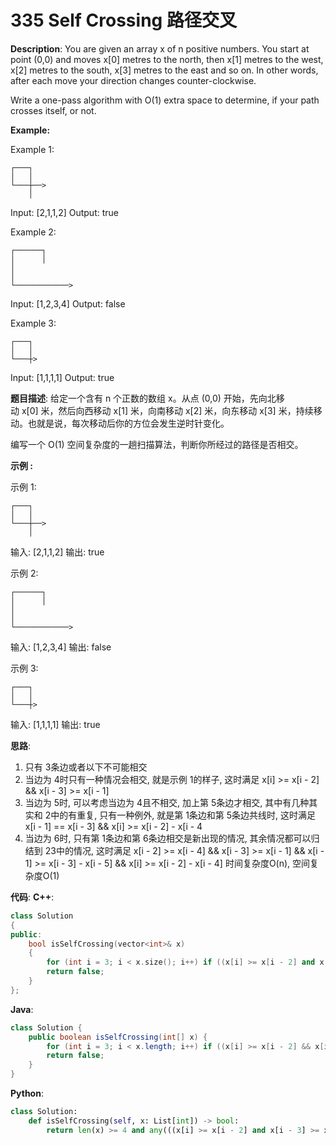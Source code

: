 # 335 Self Crossing 路径交叉

__Description__:
You are given an array x of n positive numbers. You start at point (0,0) and moves x[0] metres to the north, then x[1] metres to the west, x[2] metres to the south, x[3] metres to the east and so on. In other words, after each move your direction changes counter-clockwise.

Write a one-pass algorithm with O(1) extra space to determine, if your path crosses itself, or not.

__Example:__

Example 1:

```text
┌───┐
│   │
└───┼──>
    │
```

Input: [2,1,1,2]
Output: true

Example 2:

```text
┌──────┐
│      │
│
│
└────────────>
```

Input: [1,2,3,4]
Output: false

Example 3:

```text
┌───┐
│   │
└───┼>
```

Input: [1,1,1,1]
Output: true

__题目描述__:
给定一个含有 n 个正数的数组 x。从点 (0,0) 开始，先向北移动 x[0] 米，然后向西移动 x[1] 米，向南移动 x[2] 米，向东移动 x[3] 米，持续移动。也就是说，每次移动后你的方位会发生逆时针变化。

编写一个 O(1) 空间复杂度的一趟扫描算法，判断你所经过的路径是否相交。

__示例 :__

示例 1:

```text
┌───┐
│   │
└───┼──>
    │
```

输入: [2,1,1,2]
输出: true

示例 2:

```text
┌──────┐
│      │
│
│
└────────────>
```

输入: [1,2,3,4]
输出: false

示例 3:

```text
┌───┐
│   │
└───┼>
```

输入: [1,1,1,1]
输出: true

__思路__:

1. 只有 3条边或者以下不可能相交
2. 当边为 4时只有一种情况会相交, 就是示例 1的样子, 这时满足 x[i] >= x[i - 2] && x[i - 3] >= x[i - 1]
3. 当边为 5时, 可以考虑当边为 4且不相交, 加上第 5条边才相交, 其中有几种其实和 2中的有重复, 只有一种例外, 就是第 1条边和第 5条边共线时, 这时满足  x[i - 1] == x[i - 3] && x[i] >= x[i - 2] - x[i - 4
4. 当边为 6时, 只有第 1条边和第 6条边相交是新出现的情况, 其余情况都可以归结到 23中的情况, 这时满足 x[i - 2] >= x[i - 4] && x[i - 3] >= x[i - 1] && x[i - 1] >= x[i - 3] - x[i - 5] && x[i] >= x[i - 2] - x[i - 4]
时间复杂度O(n), 空间复杂度O(1)

__代码__:
__C++__:

```C++
class Solution 
{
public:
    bool isSelfCrossing(vector<int>& x) 
    {
        for (int i = 3; i < x.size(); i++) if ((x[i] >= x[i - 2] and x[i - 3] >= x[i - 1]) or (i >= 4 and x[i - 1] == x[i - 3] and x[i] >= x[i - 2] - x[i - 4]) or (i >= 5 and x[i - 2] >= x[i - 4] and x[i - 3] >= x[i - 1] and x[i - 1] >= x[i - 3] - x[i - 5] and x[i] >= x[i - 2] - x[i - 4])) return true;
        return false;
    }
};
```

__Java__:

```Java
class Solution {
    public boolean isSelfCrossing(int[] x) {
        for (int i = 3; i < x.length; i++) if ((x[i] >= x[i - 2] && x[i - 3] >= x[i - 1]) || (i >= 4 && x[i - 1] == x[i - 3] && x[i] >= x[i - 2] - x[i - 4]) || (i >= 5 && x[i - 2] >= x[i - 4] && x[i - 3] >= x[i - 1] && x[i - 1] >= x[i - 3] - x[i - 5] && x[i] >= x[i - 2] - x[i - 4])) return true;
        return false;
    }
}
```

__Python__:

```Python
class Solution:
    def isSelfCrossing(self, x: List[int]) -> bool:
        return len(x) >= 4 and any(((x[i] >= x[i - 2] and x[i - 3] >= x[i - 1]) or (i >= 4 and x[i - 1] == x[i - 3] and x[i] >= x[i - 2] - x[i - 4]) or (i >= 5 and x[i - 2] >= x[i - 4] and x[i - 3] >= x[i - 1] and x[i - 1] >= x[i - 3] - x[i - 5] and x[i] >= x[i - 2] - x[i - 4])) for i in range(3, len(x)))
```
